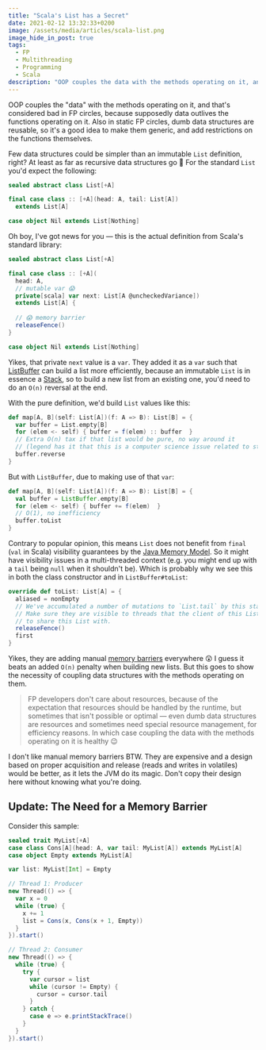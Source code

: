 ```yaml
---
title: "Scala's List has a Secret"
date: 2021-02-12 13:32:33+0200
image: /assets/media/articles/scala-list.png
image_hide_in_post: true
tags: 
  - FP
  - Multithreading
  - Programming
  - Scala
description: "OOP couples the data with the methods operating on it, and this is considered bad in FP circles. But is it?"
---
```


OOP couples the "data" with the methods operating on it, and that's considered bad in FP circles, because supposedly data outlives the functions operating on it. Also in static FP circles, dumb data structures are reusable, so it's a good idea to make them generic, and add restrictions on the functions themselves.

Few data structures could be simpler than an immutable `List` definition, right? At least as far as recursive data structures go 🙂 For the standard `List` you'd expect the following:

```scala
sealed abstract class List[+A]

final case class :: [+A](head: A, tail: List[A])
  extends List[A]

case object Nil extends List[Nothing]
```

Oh boy, I've got news for you — this is the actual definition from Scala's standard library:

```scala
sealed abstract class List[+A]

final case class :: [+A](
  head: A, 
  // mutable var 😱
  private[scala] var next: List[A @uncheckedVariance]) 
  extends List[A] {
 
  // 😱 memory barrier
  releaseFence()
}

case object Nil extends List[Nothing]
```

Yikes, that private `next` value is a `var`. They added it as a `var` such that [ListBuffer](https://www.scala-lang.org/api/current/scala/collection/mutable/ListBuffer.html) can build a list more efficiently, because an immutable `List` is in essence a [Stack](https://en.wikipedia.org/wiki/Stack_(abstract_data_type)), so to build a new list from an existing one, you'd need to do an `O(n)` reversal at the end. 

With the pure definition, we'd build `List` values like this:

```scala
def map[A, B](self: List[A])(f: A => B): List[B] = {
  var buffer = List.empty[B]
  for (elem <- self) { buffer = f(elem) :: buffer  }
  // Extra O(n) tax if that list would be pure, no way around it
  // (legend has it that this is a computer science issue related to stacks)
  buffer.reverse
}
```

But with `ListBuffer`, due to making use of that `var`:

```scala
def map[A, B](self: List[A])(f: A => B): List[B] = {
  val buffer = ListBuffer.empty[B]
  for (elem <- self) { buffer += f(elem)  }
  // O(1), no inefficiency
  buffer.toList
}
```

Contrary to popular opinion, this means `List` does not benefit from `final` (`val` in Scala) visibility guarantees by the [Java Memory Model](https://en.wikipedia.org/wiki/Java_memory_model). So it might have visibility issues in a multi-threaded context (e.g. you might end up with a `tail` being `null` when it shouldn't be). Which is probably why we see this in both the class constructor and in `ListBuffer#toList`:

```scala
override def toList: List[A] = {
  aliased = nonEmpty
  // We've accumulated a number of mutations to `List.tail` by this stage.
  // Make sure they are visible to threads that the client of this ListBuffer might be about
  // to share this List with.
  releaseFence()
  first
}
```

Yikes, they are adding manual [memory barriers](https://en.wikipedia.org/wiki/Memory_barrier) everywhere 😲 I guess it beats an added `O(n)` penalty when building new lists. But this goes to show the necessity of coupling data structures with the methods operating on them.

> FP developers don't care about resources, because of the expectation that resources should be handled by the runtime, but sometimes that isn't possible or optimal — even dumb data structures are resources and sometimes need special resource management, for efficiency reasons. In which case coupling the data with the methods operating on it is healthy 😉

<p class="info-bubble">
  I don't like manual memory barriers BTW. They are expensive and a design based on proper acquisition and release (reads and writes in volatiles) would be better, as it lets the JVM do its magic. Don't copy their design here without knowing what you're doing.
</p>

## Update: The Need for a Memory Barrier

Consider this sample:

```scala
sealed trait MyList[+A]
case class Cons[A](head: A, var tail: MyList[A]) extends MyList[A]
case object Empty extends MyList[A]

var list: MyList[Int] = Empty

// Thread 1: Producer
new Thread(() => {
  var x = 0
  while (true) {
    x += 1
    list = Cons(x, Cons(x + 1, Empty))
  }
}).start()

// Thread 2: Consumer
new Thread(() => {
  while (true) {
    try {
      var cursor = list
      while (cursor != Empty) {
        cursor = cursor.tail
      }
    } catch {
      case e => e.printStackTrace()
    }
  }
}).start()
```
